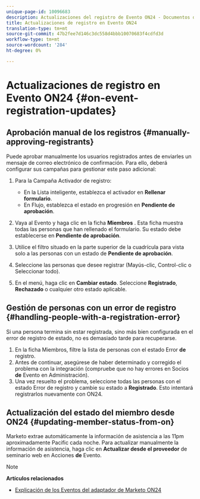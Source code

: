 ```yaml
---
unique-page-id: 10096683
description: Actualizaciones del registro de Evento ON24 - Documentos de marketing - Documentación del producto
title: Actualizaciones de registro en Evento ON24
translation-type: tm+mt
source-git-commit: 47b2fee7d146c3dc558d4bbb10070683f4cdfd3d
workflow-type: tm+mt
source-wordcount: '284'
ht-degree: 0%

---
```



# Actualizaciones de registro en Evento ON24 {#on-event-registration-updates}

## Aprobación manual de los registros {#manually-approving-registrants}

Puede aprobar manualmente los usuarios registrados antes de enviarles un mensaje de correo electrónico de confirmación. Para ello, deberá configurar sus campañas para gestionar este paso adicional:

1. Para la Campaña Activador de registro:

   * En la Lista inteligente, establezca el activador en **Rellenar formulario**.
   * En Flujo, establezca el estado en progresión en **Pendiente de aprobación**.

1. Vaya al Evento y haga clic en la ficha **Miembros** . Esta ficha muestra todas las personas que han rellenado el formulario. Su estado debe establecerse en **Pendiente de aprobación**.
1. Utilice el filtro situado en la parte superior de la cuadrícula para vista solo a las personas con un estado de **Pendiente de aprobación**.
1. Seleccione las personas que desee registrar (Mayús-clic, Control-clic o Seleccionar todo).
1. En el menú, haga clic en **Cambiar estado**. Seleccione **Registrado**, **Rechazado** o cualquier otro estado aplicable.

## Gestión de personas con un error de registro {#handling-people-with-a-registration-error}

Si una persona termina sin estar registrada, sino más bien configurada en el error de registro de estado, no es demasiado tarde para recuperarse.

1. En la ficha Miembros, filtre la lista de personas con el estado Error **de** registro.
1. Antes de continuar, asegúrese de haber determinado y corregido el problema con la integración (compruebe que no hay errores en Socios **de** Evento en Administración).
1. Una vez resuelto el problema, seleccione todas las personas con el estado Error de registro y cambie su estado a **Registrado**. Esto intentará registrarlos nuevamente con ON24.

## Actualización del estado del miembro desde ON24 {#updating-member-status-from-on}

Marketo extrae automáticamente la información de asistencia a las 11pm aproximadamente Pacific cada noche. Para actualizar manualmente la información de asistencia, haga clic en **Actualizar desde el proveedor** de seminario web en Acciones **de** Evento.

>[!NOTE]
>
>**Artículos relacionados**
>
>* [Explicación de los Eventos del adaptador de Marketo ON24](understanding-marketo-on24-adapter-events.md)

>



